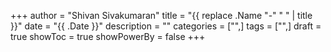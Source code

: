 +++
author = "Shivan Sivakumaran"
title = "{{ replace .Name "-" " " | title }}"
date = "{{ .Date }}"
description = ""
categories = ["",]
tags = ["",]
draft = true
showToc = true
showPowerBy = false
+++
